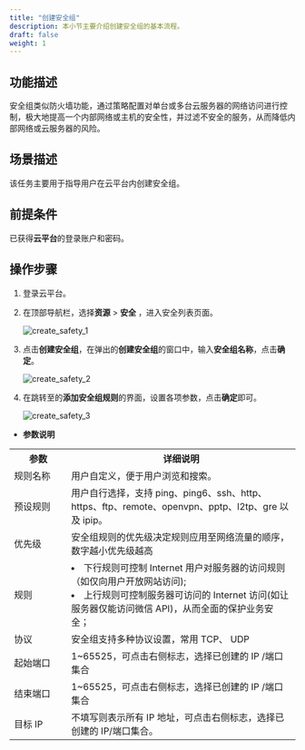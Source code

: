 ```yaml
---
title: "创建安全组"
description: 本小节主要介绍创建安全组的基本流程。
draft: false
weight: 1
---
```


## 功能描述

安全组类似防火墙功能，通过策略配置对单台或多台云服务器的网络访问进行控制，极大地提高一个内部网络或主机的安全性，并过滤不安全的服务，从而降低内部网络或云服务器的风险。

## 场景描述

该任务主要用于指导用户在云平台内创建安全组。

## 前提条件

已获得**云平台**的登录账户和密码。

## 操作步骤

1. 登录云平台。

2. 在顶部导航栏，选择**资源** > **安全** ，进入安全列表页面。

   ![create_safety_1](../../_images/create_safety_1.png)

3. 点击**创建安全组**，在弹出的**创建安全组**的窗口中，输入**安全组名称**，点击**确定**。

   ![create_safety_2](../../_images/create_safety_2.png)

4. 在跳转至的**添加安全组规则**的界面，设置各项参数，点击**确定**即可。

   ![create_safety_3](../../_images/create_safety_3.png)

- **参数说明**
 <table>
 <tr>
     <th style="width:20%">参数</th> 
     <th style="width:80%">详细说明</th>
  </tr>
  <tr>
     <td> 规则名称 </td>
     <td> 用户自定义，便于用户浏览和搜索。</td>
  </tr>
  <tr>
     <td> 预设规则 </td>
     <td> 用户自行选择，支持 ping、ping6、ssh、http、https、ftp、remote、openvpn、pptp、l2tp、gre 以及 ipip。</td>
  </tr> 
  <tr>
     <td> 优先级</td>
     <td> 安全组规则的优先级决定规则应用至网络流量的顺序，数字越小优先级越高</td>
  </tr>  
  <tr>
     <td> 规则</td>
     <td> 
     <li>下行规则可控制 Internet 用户对服务器的访问规则（如仅向用户开放网站访问);</li>
     <li>上行规则可控制服务器可访问的 Internet 访问(如让服务器仅能访问微信 API)，从而全面的保护业务安全；</li>
     </td>
  </tr>  
  <tr>
     <td>协议 </td>
     <td>安全组支持多种协议设置，常用 TCP、 UDP</td>
  </tr>  
  <tr>
     <td>起始端口</td>
     <td>1~65525，可点击右侧标志，选择已创建的 IP /端口集合</td>
  </tr>  
  <tr>
     <td>结束端口</td>
     <td>1~65525，可点击右侧标志，选择已创建的 IP /端口集合</td>
  </tr> 
  <tr>
     <td>目标 IP</td>
     <td>不填写则表示所有 IP 地址，可点击右侧标志，选择已创建的 IP/端口集合。</td>
  </tr>   
  </table>

